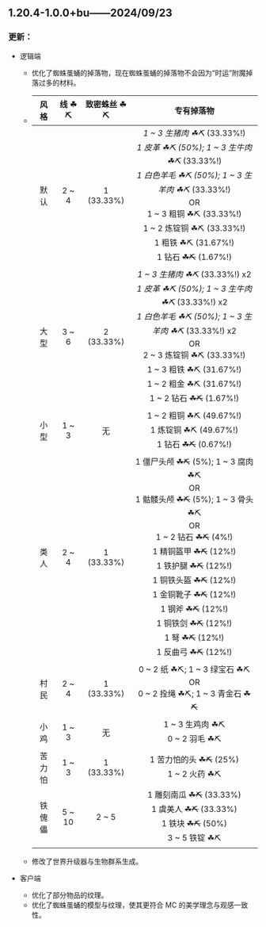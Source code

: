 ## 1.20.4-1.0.0+bu——2024/09/23

### 更新：

- 逻辑端
	- 优化了蜘蛛茧蛹的掉落物，现在蜘蛛茧蛹的掉落物不会因为“时运”附魔掉落过多的材料。
	- | 风格  |  线 ☘⛏  |  致密蛛丝 ☘⛏   |                                                                                                                                                        专有掉落物                                                                                                                                                        |
      |:---:|:------:|:----------:|:-------------------------------------------------------------------------------------------------------------------------------------------------------------------------------------------------------------------------------------------------------------------------------------------------------------------:|
	  | 默认  | 2 ~ 4  | 1 (33.33%) |                                         *1 ~ 3 生猪肉 ☘⛏* (33.33%!) <br> *1 皮革 ☘⛏ (50%); 1 ~ 3 生牛肉 ☘⛏* (33.33%!) <br> *1 白色羊毛 ☘⛏ (50%); 1 ~ 3 生羊肉 ☘⛏* (33.33%!) <br>OR<br> 1 ~ 3 粗铜 ☘⛏ (33.33%!) <br> 1 ~ 2 炼锭铜 ☘⛏ (33.33%!) <br> 1 粗铁 ☘⛏ (31.67%!) <br> 1 钻石 ~~☘⛏~~ (1.67%!)                                          |
	  | 大型  | 3 ~ 6  | 2 (33.33%) |                                 *1 ~ 3 生猪肉 ☘⛏* (33.33%!) x2 <br> *1 皮革 ☘⛏ (50%); 1 ~ 3 生牛肉 ☘⛏* (33.33%!) x2 <br> *1 白色羊毛 ☘⛏ (50%); 1 ~ 3 生羊肉 ☘⛏* (33.33%!) x2 <br>OR<br> 2 ~ 3 炼锭铜 ☘⛏ (33.33%!) <br> 1 ~ 3 粗铁 ☘⛏ (31.67%!) <br> 1 ~ 2 粗金 ☘⛏ (31.67%!) <br> 1 ~ 2 钻石 ~~☘⛏~~ (1.67%!)                                 |
	  | 小型  | 1 ~ 3  |     无      |                                                                                                                       1 ~ 2 粗铜 ☘⛏ (49.67%!) <br> 1 炼锭铜 ☘⛏ (49.67%!) <br> 1 钻石 ~~☘⛏~~ (0.67%!)                                                                                                                       |
	  | 类人  | 2 ~ 4  | 1 (33.33%) | 1 僵尸头颅 ~~☘⛏~~ (5%); 1 ~ 3 腐肉 ☘⛏ <br>OR<br> 1 骷髅头颅 ~~☘⛏~~ (5%); 1 ~ 3 骨头 ☘⛏ <br>OR<br> 1 ~ 2 钻石 ~~☘⛏~~ (4%!) <br> 1 精铜盔甲 ~~☘⛏~~ (12%!) <br> 1 铁护腿 ~~☘⛏~~ (12%!) <br> 1 铜铁头盔 ~~☘⛏~~ (12%!) <br> 1 金铜靴子 ~~☘⛏~~ (12%!) <br> 1 钢斧 ~~☘⛏~~ (12%!) <br> 1 铜铁剑 ~~☘⛏~~ (12%!) <br> 1 弩 ~~☘⛏~~ (12%!) <br> 1 反曲弓 ~~☘⛏~~ (12%!) |
	  | 村民  | 2 ~ 4  | 1 (33.33%) |                                                                                                                          0 ~ 2 纸 ☘⛏; 1 ~ 3 绿宝石 ☘⛏ <br>OR<br> 0 ~ 2 拴绳 ☘⛏; 1 ~ 3 青金石 ~~☘⛏~~                                                                                                                          |
	  | 小鸡  | 1 ~ 3  |     无      |                                                                                                                                            1 ~ 3 生鸡肉 ☘⛏ <br> 0 ~ 2 羽毛 ☘⛏                                                                                                                                            |
	  | 苦力怕 | 1 ~ 3  | 1 (33.33%) |                                                                                                                                        1 苦力怕的头 ~~☘⛏~~ (25%) <br> 1 ~ 2 火药 ☘⛏                                                                                                                                        |
	  | 铁傀儡 | 5 ~ 10 |   2 ~ 5    |                                                                                                              1 雕刻南瓜 ~~☘⛏~~ (33.33%) <br> 1 虞美人 ~~☘⛏~~ (33.33%) <br> 1 铁块 ~~☘⛏~~ (50%) <br> 3 ~ 5 铁锭 ☘⛏                                                                                                              |

	- 修改了世界升级器与生物群系生成。

- 客户端
	- 优化了部分物品的纹理。
	- 优化了蜘蛛茧蛹的模型与纹理，使其更符合 MC 的美学理念与观感一致性。